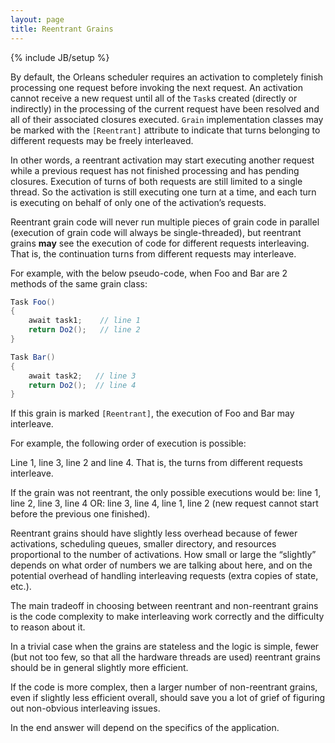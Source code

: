 ```yaml
---
layout: page
title: Reentrant Grains
---
```

{% include JB/setup %}

By default, the Orleans scheduler requires an activation to completely finish processing one request before invoking the next request. 
An activation cannot receive a new request until all of the `Task`s created (directly or indirectly) in the processing of the current request have been resolved and all of their associated closures executed.
`Grain` implementation classes may be marked with the `[Reentrant]` attribute to indicate that turns belonging to different requests may be freely interleaved.

In other words, a reentrant activation may start executing another request while a previous request has not finished processing and has pending closures. 
Execution of turns of both requests are still limited to a single thread. 
So the activation is still executing one turn at a time, and each turn is executing on behalf of only one of the activation’s requests.

Reentrant grain code will never run multiple pieces of grain code in parallel (execution of grain code will always be single-threaded), but reentrant grains **may** see the execution of code for different requests interleaving. That is, the continuation turns from different requests may interleave.

For example, with the below pseudo-code, when Foo and Bar are 2 methods of the same grain class:

``` csharp
Task Foo()
{
    await task1;    // line 1
    return Do2();   // line 2
}

Task Bar()
{
    await task2;   // line 3
    return Do2();  // line 4
}
```

If this grain is marked `[Reentrant]`, the execution of Foo and Bar may interleave. 

For example, the following order of execution is possible:

Line 1, line 3, line 2 and line 4. That is, the turns from different requests interleave.

If the grain was not reentrant, the only possible executions would be: line 1, line 2, line 3, line 4 OR: line 3, line 4, line 1, line 2 (new request cannot start before the previous one finished).

Reentrant grains should have slightly less overhead because of fewer activations, scheduling queues, smaller directory, and resources proportional to the number of activations. How small or large the “slightly” depends on what order of numbers we are talking about here, and on the potential overhead of handling interleaving requests (extra copies of state, etc.). 

The main tradeoff in choosing between reentrant and non-reentrant grains is the code complexity to make interleaving work correctly and the difficulty to reason about it. 

In a trivial case when the grains are stateless and the logic is simple, fewer (but not too few, so that all the hardware threads are used) reentrant grains should be in general slightly more efficient. 

If the code is more complex, then a larger number of non-reentrant grains, even if slightly less efficient overall, should save you a lot of grief of figuring out non-obvious interleaving issues. 

In the end answer will depend on the specifics of the application.